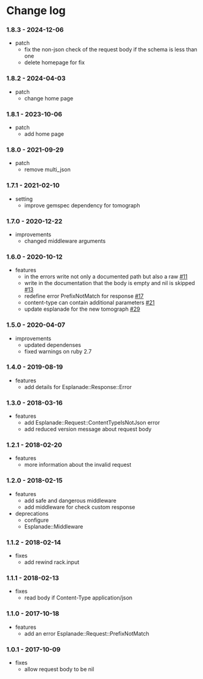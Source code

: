 # Change log

### 1.8.3 - 2024-12-06

* patch
  * fix the non-json check of the request body if the schema is less than one
  * delete homepage for fix

### 1.8.2 - 2024-04-03

* patch
  * change home page

### 1.8.1 - 2023-10-06

* patch
  * add home page

### 1.8.0 - 2021-09-29

* patch
  * remove multi_json

### 1.7.1 - 2021-02-10

* setting
  * improve gemspec dependency for tomograph

### 1.7.0 - 2020-12-22

* improvements
  * changed middleware arguments

### 1.6.0 - 2020-10-12

* features
  * in the errors write not only a documented path but also a raw [#11](https://github.com/funbox/esplanade/issues/11)
  * write in the documentation that the body is empty and nil is skipped [#13](https://github.com/funbox/esplanade/issues/13)
  * redefine error PrefixNotMatch for response [#17](https://github.com/funbox/esplanade/issues/17)
  * content-type can contain additional parameters [#21](https://github.com/funbox/esplanade/issues/21)
  * update esplanade for the new tomograph [#29](https://github.com/funbox/esplanade/issues/29)

### 1.5.0 - 2020-04-07

* improvements
  * updated dependenses
  * fixed warnings on ruby 2.7

### 1.4.0 - 2019-08-19

* features
  * add details for Esplanade::Response::Error

### 1.3.0 - 2018-03-16

* features
  * add Esplanade::Request::ContentTypeIsNotJson error
  * add reduced version message about request body

### 1.2.1 - 2018-02-20

* features
  * more information about the invalid request

### 1.2.0 - 2018-02-15

* features
  * add safe and dangerous middleware
  * add middleware for check custom response
* deprecations
  * configure
  * Esplanade::Middleware

### 1.1.2 - 2018-02-14

* fixes
  * add rewind rack.input

### 1.1.1 - 2018-02-13

* fixes
  * read body if Content-Type application/json

### 1.1.0 - 2017-10-18

* features
  * add an error Esplanade::Request::PrefixNotMatch

### 1.0.1 - 2017-10-09

* fixes
  * allow request body to be nil
